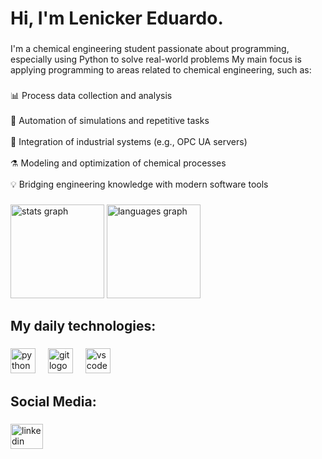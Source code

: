 <h1 align="left">Hi, I'm Lenicker Eduardo.</h1>

###

<p align="left">I'm a chemical engineering student passionate about programming, especially using Python to solve real-world problems My main focus is applying programming to areas related to chemical engineering, such as:</p>

###

<p align="left"> 📊 Process data collection and analysis<br><br>🔁 Automation of simulations and repetitive tasks<br><br>🔌 Integration of industrial systems (e.g., OPC UA servers)<br><br>⚗️ Modeling and optimization of chemical processes<br><br>💡 Bridging engineering knowledge with modern software tools</p>

###

<div align="left">
  <img src="https://github-readme-stats.vercel.app/api?username=lenicked&hide_title=false&hide_rank=false&show_icons=true&include_all_commits=true&count_private=true&disable_animations=false&theme=react&locale=en&hide_border=false&order=2" height="150" alt="stats graph"  />
  <img src="https://github-readme-stats.vercel.app/api/top-langs?username=lenicked&locale=en&hide_title=false&layout=compact&card_width=320&langs_count=5&theme=react&hide_border=false&order=2" height="150" alt="languages graph"  />
</div>

###

<h2 align="left">My daily technologies:</h2>

###

<div align="left">
  <img src="https://cdn.jsdelivr.net/gh/devicons/devicon/icons/python/python-original.svg" height="40" alt="python logo"  />
  <img width="12" />
  <img src="https://cdn.jsdelivr.net/gh/devicons/devicon/icons/git/git-original.svg" height="40" alt="git logo"  />
  <img width="12" />
  <img src="https://cdn.jsdelivr.net/gh/devicons/devicon/icons/vscode/vscode-original.svg" height="40" alt="vscode logo"  />
</div>

###

<h2 align="left">Social Media:</h2>

###

<div align="left">
  <a href="https://www.linkedin.com/in/lenicker-eduardo/" target="_blank">
    <img src="https://raw.githubusercontent.com/maurodesouza/profile-readme-generator/master/src/assets/icons/social/linkedin/default.svg" width="52" height="40" alt="linkedin logo"  />
  </a>
</div>

###
